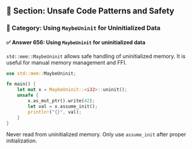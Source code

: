 ## 📘 Section: Unsafe Code Patterns and Safety
### 🔹 Category: Using `MaybeUninit` for Uninitialized Data
#### ✅ Answer 656: Using `MaybeUninit` for uninitialized data

`std::mem::MaybeUninit` allows safe handling of uninitialized memory. It is useful for manual memory management and FFI.

```rust
use std::mem::MaybeUninit;

fn main() {
    let mut x = MaybeUninit::<i32>::uninit();
    unsafe {
        x.as_mut_ptr().write(42);
        let val = x.assume_init();
        println!("{}", val);
    }
}
```

Never read from uninitialized memory. Only use `assume_init` after proper initialization.
